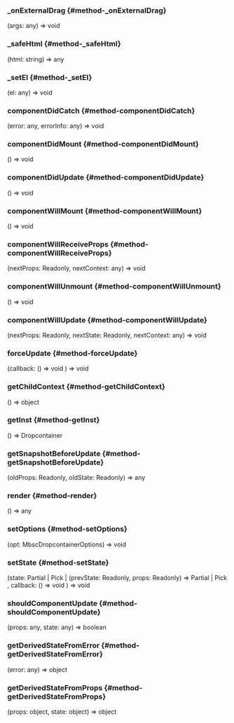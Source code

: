 ### _onExternalDrag {#method-_onExternalDrag}

(args: any) => void




### _safeHtml {#method-_safeHtml}

(html: string) => any




### _setEl {#method-_setEl}

(el: any) => void




### componentDidCatch {#method-componentDidCatch}

(error: any, errorInfo: any) => void




### componentDidMount {#method-componentDidMount}

() => void




### componentDidUpdate {#method-componentDidUpdate}

() => void




### componentWillMount {#method-componentWillMount}

() => void




### componentWillReceiveProps {#method-componentWillReceiveProps}

(nextProps: Readonly, nextContext: any) => void




### componentWillUnmount {#method-componentWillUnmount}

() => void




### componentWillUpdate {#method-componentWillUpdate}

(nextProps: Readonly, nextState: Readonly, nextContext: any) => void




### forceUpdate {#method-forceUpdate}

(callback: () => void
) => void




### getChildContext {#method-getChildContext}

() => object




### getInst {#method-getInst}

() => Dropcontainer




### getSnapshotBeforeUpdate {#method-getSnapshotBeforeUpdate}

(oldProps: Readonly, oldState: Readonly) => any




### render {#method-render}

() => any




### setOptions {#method-setOptions}

(opt: MbscDropcontainerOptions) => void




### setState {#method-setState}

(state: Partial &#124; Pick &#124; (prevState: Readonly, props: Readonly) => Partial &#124; Pick
, callback: () => void
) => void




### shouldComponentUpdate {#method-shouldComponentUpdate}

(props: any, state: any) => boolean




### getDerivedStateFromError {#method-getDerivedStateFromError}

(error: any) => object




### getDerivedStateFromProps {#method-getDerivedStateFromProps}

(props: object, state: object) => object



